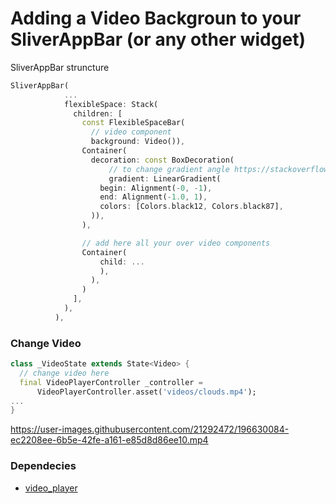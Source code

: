# Adding a Video Backgroun to your SliverAppBar (or any other widget)

SliverAppBar struncture
```dart
SliverAppBar(
            ...
            flexibleSpace: Stack(
              children: [
                const FlexibleSpaceBar(
                  // video component
                  background: Video()),
                Container(
                  decoration: const BoxDecoration(
                      // to change gradient angle https://stackoverflow.com/a/65811244
                      gradient: LinearGradient(
                    begin: Alignment(-0, -1),
                    end: Alignment(-1.0, 1),
                    colors: [Colors.black12, Colors.black87],
                  )),
                ),

                // add here all your over video components 
                Container(
                    child: ...
                    ),
                  ),
                )
              ],
            ),
          ),
```


### Change Video 
```dart
class _VideoState extends State<Video> {
  // change video here
  final VideoPlayerController _controller =
      VideoPlayerController.asset('videos/clouds.mp4');
...
}
```


https://user-images.githubusercontent.com/21292472/196630084-ec2208ee-6b5e-42fe-a161-e85d8d86ee10.mp4


### Dependecies
* [video_player](https://pub.dev/packages/video_player)
